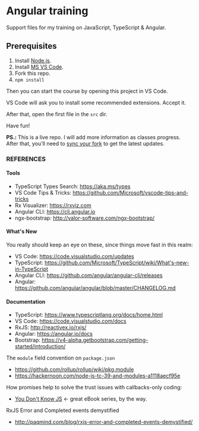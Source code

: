 # Angular training

Support files for my training on JavaScript, TypeScript & Angular.

## Prerequisites
1. Install [Node.js](https://nodejs.org/en/download/current/).
1. Install [MS VS Code](https://code.visualstudio.com/Download).
1. Fork this repo.
1. `npm install`

Then you can start the course by opening this project in VS Code.

VS Code will ask you to install some recommended extensions. Accept it.

After that, open the first file in the `src` dir.

Have fun!

**PS.:** This is a live repo. I will add more information as classes progress. After that, you'll need to [sync your fork](https://help.github.com/articles/syncing-a-fork/) to get the latest updates.

### REFERENCES

#### Tools
- TypeScript Types Search: https://aka.ms/types
- VS Code Tips & Tricks: https://github.com/Microsoft/vscode-tips-and-tricks
- Rx Visualizer: https://rxviz.com
- Angular CLI: https://cli.angular.io
- ngx-bootstrap: http://valor-software.com/ngx-bootstrap/

#### What's New

You really should keep an eye on these, since things move fast in this realm:

- VS Code: https://code.visualstudio.com/updates
- TypeScript: https://github.com/Microsoft/TypeScript/wiki/What's-new-in-TypeScript
- Angular CLI: https://github.com/angular/angular-cli/releases
- Angular: https://github.com/angular/angular/blob/master/CHANGELOG.md

#### Documentation
- TypeScript: https://www.typescriptlang.org/docs/home.html
- VS Code: https://code.visualstudio.com/docs
- RxJS: http://reactivex.io/rxjs/
- Angular: https://angular.io/docs
- Bootstrap: https://v4-alpha.getbootstrap.com/getting-started/introduction/

The `module` field convention on `package.json`
- https://github.com/rollup/rollup/wiki/pkg.module
- https://hackernoon.com/node-js-tc-39-and-modules-a1118aecf95e

How promises help to solve the trust issues with callbacks-only coding:
- [You Don't Know JS](https://github.com/getify/You-Dont-Know-JS/blob/master/async%20%26%20performance/ch3.md#promise-trust) <- great eBook series, by the way.

RxJS Error and Completed events demystified
- http://paqmind.com/blog/rxjs-error-and-completed-events-demystified/
